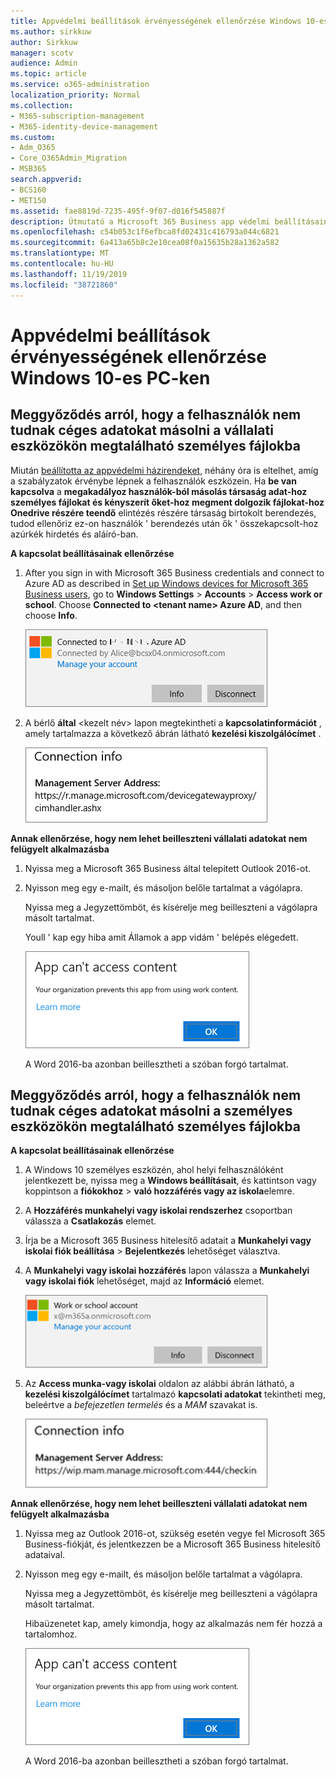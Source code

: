 ```yaml
---
title: Appvédelmi beállítások érvényességének ellenőrzése Windows 10-es PC-ken
ms.author: sirkkuw
author: Sirkkuw
manager: scotv
audience: Admin
ms.topic: article
ms.service: o365-administration
localization_priority: Normal
ms.collection:
- M365-subscription-management
- M365-identity-device-management
ms.custom:
- Adm_O365
- Core_O365Admin_Migration
- MSB365
search.appverid:
- BCS160
- MET150
ms.assetid: fae8819d-7235-495f-9f07-d016f545887f
description: Útmutató a Microsoft 365 Business app védelmi beállításainak érvényesítéséhez Windows 10 eszközökön.
ms.openlocfilehash: c54b053c1f6efbca8fd02431c416793a044c6821
ms.sourcegitcommit: 6a413a65b8c2e10cea08f0a15635b28a1362a582
ms.translationtype: MT
ms.contentlocale: hu-HU
ms.lasthandoff: 11/19/2019
ms.locfileid: "38721860"
---
```

# <a name="validate-app-protection-settings-on-windows-10-pcs"></a>Appvédelmi beállítások érvényességének ellenőrzése Windows 10-es PC-ken

## <a name="verify-that-users-cannot-copy-company-data-to-personal-files-on-corporate-devices"></a>Meggyőződés arról, hogy a felhasználók nem tudnak céges adatokat másolni a vállalati eszközökön megtalálható személyes fájlokba

Miután [beállította az appvédelmi házirendeket](protection-settings-for-windows-10-devices.md), néhány óra is eltelhet, amíg a szabályzatok érvénybe lépnek a felhasználók eszközein. Ha **be van kapcsolva** a **megakadályoz használók-ból másolás társaság adat-hoz személyes fájlokat és kényszerít őket-hoz megment dolgozik fájlokat-hoz Onedrive részére teendő** elintézés részére társaság birtokolt berendezés, tudod ellenőriz ez-on használók ' berendezés után ők ' összekapcsolt-hoz azúrkék hirdetés és aláíró-ban. 
  
 **A kapcsolat beállításainak ellenőrzése**
  
1. After you sign in with Microsoft 365 Business credentials and connect to Azure AD as described in [Set up Windows devices for Microsoft 365 Business users](set-up-windows-devices.md), go to **Windows Settings** \> **Accounts** \> **Access work or school**. Choose **Connected to \<tenant name\> Azure AD**, and then choose **Info**.
    
    ![Click or tap Info on the Connected to Azure AD dialog.](media/a36ede2b-d1a0-4d4e-8ea7-af39b4b63890.png)
  
2. A bérlő **által** \<kezelt név\> lapon megtekintheti a **kapcsolatinformációt** , amely tartalmazza a következő ábrán látható **kezelési kiszolgálócímet** . 
    
    ![Managed by page shows connection info of the device manager URL.](media/47515a8e-2d0c-4bea-99f0-6b2545b88a11.png)
  
 **Annak ellenőrzése, hogy nem lehet beilleszteni vállalati adatokat nem felügyelt alkalmazásba**
  
1. Nyissa meg a Microsoft 365 Business által telepített Outlook 2016-ot.
    
2. Nyisson meg egy e-mailt, és másoljon belőle tartalmat a vágólapra.
    
    Nyissa meg a Jegyzettömböt, és kísérelje meg beilleszteni a vágólapra másolt tartalmat.
    
    Youll ' kap egy hiba amit Államok a app vidám ' belépés elégedett.
    
    ![A dialog that states app can't access content when you paste into an unmanaged app.](media/5e82b154-cf2f-43c8-ae80-b45d8ad80e56.png)
  
    A Word 2016-ba azonban beillesztheti a szóban forgó tartalmat.
    
## <a name="verify-that-users-cannot-copy-company-data-to-personal-files-on-personal-devices"></a>Meggyőződés arról, hogy a felhasználók nem tudnak céges adatokat másolni a személyes eszközökön megtalálható személyes fájlokba

 **A kapcsolat beállításainak ellenőrzése**
  
1. A Windows 10 személyes eszközén, ahol helyi felhasználóként jelentkezett be, nyissa meg a **Windows beállításait**, és kattintson vagy koppintson a **fiókokhoz** \> **való hozzáférés vagy az iskola**elemre.
    
2. A **Hozzáférés munkahelyi vagy iskolai rendszerhez** csoportban válassza a **Csatlakozás** elemet.
    
3. Írja be a Microsoft 365 Business hitelesítő adatait a **Munkahelyi vagy iskolai fiók beállítása** \> **Bejelentkezés** lehetőséget választva.
    
4. A **Munkahelyi vagy iskolai hozzáférés** lapon válassza a **Munkahelyi vagy iskolai fiók** lehetőséget, majd az **Információ** elemet.
    
    ![Kattintson vagy koppintson a munka vagy az iskolai fiók párbeszédpanelre vonatkozó információk parancsra.](media/63bd8b32-cb32-4afa-8ce0-6070ac403abc.png)
  
5. Az **Access munka-vagy iskolai** oldalon az alábbi ábrán látható, a **kezelési kiszolgálócímet** tartalmazó **kapcsolati adatokat** tekintheti meg, beleértve a *befejezetlen termelés* és a *MAM* szavakat is. 
    
    ![Managed by page shows connection info URL that includes the words mam and wpi.](media/abd4eaf4-44fa-4538-a3e8-1e0d331dfe1e.png)
  
 **Annak ellenőrzése, hogy nem lehet beilleszteni vállalati adatokat nem felügyelt alkalmazásba**
  
1. Nyissa meg az Outlook 2016-ot, szükség esetén vegye fel Microsoft 365 Business-fiókját, és jelentkezzen be a Microsoft 365 Business hitelesítő adataival.
    
2. Nyisson meg egy e-mailt, és másoljon belőle tartalmat a vágólapra.
    
    Nyissa meg a Jegyzettömböt, és kísérelje meg beilleszteni a vágólapra másolt tartalmat.
    
    Hibaüzenetet kap, amely kimondja, hogy az alkalmazás nem fér hozzá a tartalomhoz.
    
    ![A dialog that states app can't access content when you paste into an unmanaged app.](media/5e82b154-cf2f-43c8-ae80-b45d8ad80e56.png)
  
    A Word 2016-ba azonban beillesztheti a szóban forgó tartalmat.
    


